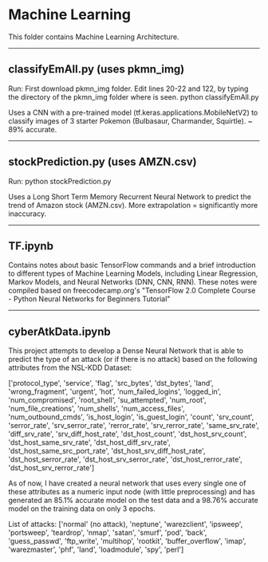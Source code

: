 Machine Learning
=============================================

This folder contains Machine Learning Architecture.

-------------------------------------------
classifyEmAll.py (uses pkmn_img)
-------------------------------------------
Run:
First download pkmn_img folder. Edit lines 20-22 and 122, by typing the directory of the pkmn_img folder where
<INSERT DIRECTORY HERE> is seen.
python classifyEmAll.py

Uses a CNN with a pre-trained model (tf.keras.applications.MobileNetV2) to classify images of 3 starter Pokemon
(Bulbasaur, Charmander, Squirtle).
~ 89% accurate.

-------------------------------------------
stockPrediction.py (uses AMZN.csv)
-------------------------------------------
Run:
python stockPrediction.py

Uses a Long Short Term Memory Recurrent Neural Network to predict the trend of Amazon stock (AMZN.csv).
More extrapolation = significantly more inaccuracy.
 
-------------------------------------------
TF.ipynb
-------------------------------------------
Contains notes about basic TensorFlow commands and a brief introduction to different types of Machine Learning
Models, including Linear Regression, Markov Models, and Neural Networks (DNN, CNN, RNN).
These notes were compiled based on freecodecamp.org's "TensorFlow 2.0 Complete Course - Python Neural Networks
for Beginners Tutorial"

-------------------------------------------
cyberAtkData.ipynb
-------------------------------------------
This project attempts to develop a Dense Neural Network that is able to predict the type of an attack (or if there is no attack) based on the following attributes from the NSL-KDD Dataset:

['protocol_type', 'service', 'flag', 'src_bytes', 'dst_bytes', 'land', 'wrong_fragment', 'urgent', 'hot', 'num_failed_logins', 'logged_in', 'num_compromised', 'root_shell', 'su_attempted', 'num_root', 'num_file_creations', 'num_shells', 'num_access_files', 'num_outbound_cmds', 'is_host_login', 'is_guest_login', 'count', 'srv_count', 'serror_rate', 'srv_serror_rate', 'rerror_rate', 'srv_rerror_rate', 'same_srv_rate', 'diff_srv_rate', 'srv_diff_host_rate', 'dst_host_count', 'dst_host_srv_count', 'dst_host_same_srv_rate', 'dst_host_diff_srv_rate', 'dst_host_same_src_port_rate', 'dst_host_srv_diff_host_rate', 'dst_host_serror_rate', 'dst_host_srv_serror_rate', 'dst_host_rerror_rate', 'dst_host_srv_rerror_rate']

As of now, I have created a neural network that uses every single one of these attributes as a numeric input node
(with little preprocessing) and has generated an 85.1% accurate model on the test data and a 98.76% accurate
model on the training data on only 3 epochs.

List of attacks: ['normal' (no attack), 'neptune', 'warezclient', 'ipsweep', 'portsweep', 'teardrop', 'nmap', 'satan', 'smurf', 'pod', 'back', 'guess_passwd', 'ftp_write', 'multihop', 'rootkit', 'buffer_overflow', 'imap', 'warezmaster', 'phf', 'land', 'loadmodule', 'spy', 'perl']
